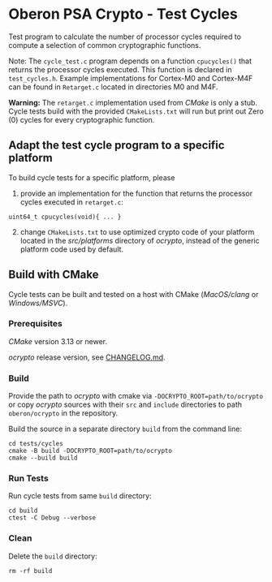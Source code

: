 # Oberon PSA Crypto - Test Cycles
Test program to calculate the number of processor cycles required to compute 
a selection of common cryptographic functions.

Note: The `cycle_test.c` program depends on a function `cpucycles()` that 
returns the processor cycles executed. This function is declared in 
`test_cycles.h`. Example implementations for Cortex-M0 and Cortex-M4F can be
found in `Retarget.c` located in directories M0 and M4F.

**Warning:** The `retarget.c` implementation used from _CMake_ is only a stub. 
Cycle tests build with the provided `CMakeLists.txt` will run but print out 
Zero (0) cycles for every cryptographic function.

## Adapt the test cycle program to a specific platform

To build cycle tests for a specific platform, please

1. provide an implementation for the function that returns the processor cycles
   executed in `retarget.c`:

```
uint64_t cpucycles(void){ ... }
```

2. change `CMakeLists.txt` to use optimized crypto code of your platform 
   located in the _src/platforms_ directory of _ocrypto_, instead of the generic
   platform code used by default.

## Build with CMake
Cycle tests can be built and tested on a host with CMake (_MacOS/clang_
or _Windows/MSVC_). 

### Prerequisites
_CMake_ version 3.13 or newer.

_ocrypto_ release version, see [CHANGELOG.md](../../CHANGELOG.md).

### Build
Provide the path to _ocrypto_ with cmake via `-DOCRYPTO_ROOT=path/to/ocrypto`
or copy _ocrypto_ sources with their `src` and `include` directories to path
`oberon/ocrypto` in the repository.

Build the source in a separate directory `build` from the command line:

    cd tests/cycles
    cmake -B build -DOCRYPTO_ROOT=path/to/ocrypto 
    cmake --build build

### Run Tests
Run cycle tests from same `build` directory:

    cd build
    ctest -C Debug --verbose

### Clean
Delete the `build` directory:

    rm -rf build
